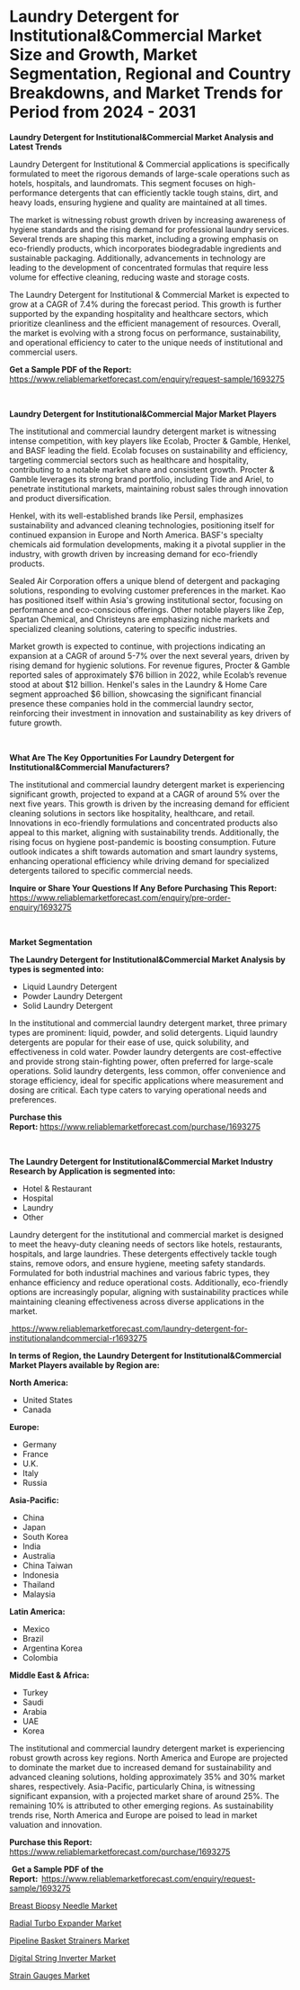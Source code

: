 <p><h1>Laundry Detergent for Institutional&Commercial Market Size and Growth, Market Segmentation, Regional and Country Breakdowns, and Market Trends for Period from 2024 -  2031</h1></p><p><strong>Laundry Detergent for Institutional&Commercial Market Analysis and Latest Trends</strong></p>
<p><p>Laundry Detergent for Institutional & Commercial applications is specifically formulated to meet the rigorous demands of large-scale operations such as hotels, hospitals, and laundromats. This segment focuses on high-performance detergents that can efficiently tackle tough stains, dirt, and heavy loads, ensuring hygiene and quality are maintained at all times.</p><p>The market is witnessing robust growth driven by increasing awareness of hygiene standards and the rising demand for professional laundry services. Several trends are shaping this market, including a growing emphasis on eco-friendly products, which incorporates biodegradable ingredients and sustainable packaging. Additionally, advancements in technology are leading to the development of concentrated formulas that require less volume for effective cleaning, reducing waste and storage costs.</p><p>The Laundry Detergent for Institutional & Commercial Market is expected to grow at a CAGR of 7.4% during the forecast period. This growth is further supported by the expanding hospitality and healthcare sectors, which prioritize cleanliness and the efficient management of resources. Overall, the market is evolving with a strong focus on performance, sustainability, and operational efficiency to cater to the unique needs of institutional and commercial users.</p></p>
<p><strong>Get a Sample PDF of the Report:&nbsp;</strong> <a href="https://www.reliablemarketforecast.com/enquiry/request-sample/1693275?utm_campaign=1080&utm_medium=2&utm_source=Github&utm_content=ia&utm_term=30102024&utm_id=laundry-detergent-for-institutionalcommercial">https://www.reliablemarketforecast.com/enquiry/request-sample/1693275</a></p>
<p>&nbsp;</p>
<p><strong>Laundry Detergent for Institutional&Commercial Major Market Players</strong></p>
<p><p>The institutional and commercial laundry detergent market is witnessing intense competition, with key players like Ecolab, Procter & Gamble, Henkel, and BASF leading the field. Ecolab focuses on sustainability and efficiency, targeting commercial sectors such as healthcare and hospitality, contributing to a notable market share and consistent growth. Procter & Gamble leverages its strong brand portfolio, including Tide and Ariel, to penetrate institutional markets, maintaining robust sales through innovation and product diversification.</p><p>Henkel, with its well-established brands like Persil, emphasizes sustainability and advanced cleaning technologies, positioning itself for continued expansion in Europe and North America. BASF's specialty chemicals aid formulation developments, making it a pivotal supplier in the industry, with growth driven by increasing demand for eco-friendly products.</p><p>Sealed Air Corporation offers a unique blend of detergent and packaging solutions, responding to evolving customer preferences in the market. Kao has positioned itself within Asia's growing institutional sector, focusing on performance and eco-conscious offerings. Other notable players like Zep, Spartan Chemical, and Christeyns are emphasizing niche markets and specialized cleaning solutions, catering to specific industries.</p><p>Market growth is expected to continue, with projections indicating an expansion at a CAGR of around 5-7% over the next several years, driven by rising demand for hygienic solutions. For revenue figures, Procter & Gamble reported sales of approximately $76 billion in 2022, while Ecolab’s revenue stood at about $12 billion. Henkel's sales in the Laundry & Home Care segment approached $6 billion, showcasing the significant financial presence these companies hold in the commercial laundry sector, reinforcing their investment in innovation and sustainability as key drivers of future growth.</p></p>
<p>&nbsp;</p>
<p><strong>What Are The Key Opportunities For Laundry Detergent for Institutional&Commercial Manufacturers?</strong></p>
<p><p>The institutional and commercial laundry detergent market is experiencing significant growth, projected to expand at a CAGR of around 5% over the next five years. This growth is driven by the increasing demand for efficient cleaning solutions in sectors like hospitality, healthcare, and retail. Innovations in eco-friendly formulations and concentrated products also appeal to this market, aligning with sustainability trends. Additionally, the rising focus on hygiene post-pandemic is boosting consumption. Future outlook indicates a shift towards automation and smart laundry systems, enhancing operational efficiency while driving demand for specialized detergents tailored to specific commercial needs.</p></p>
<p><strong>Inquire or Share Your Questions If Any Before Purchasing This Report:</strong> <a href="https://www.reliablemarketforecast.com/enquiry/pre-order-enquiry/1693275?utm_campaign=1080&utm_medium=2&utm_source=Github&utm_content=ia&utm_term=30102024&utm_id=laundry-detergent-for-institutionalcommercial">https://www.reliablemarketforecast.com/enquiry/pre-order-enquiry/1693275</a></p>
<p>&nbsp;</p>
<p><strong>Market Segmentation</strong></p>
<p><strong>The Laundry Detergent for Institutional&Commercial Market Analysis by types is segmented into:</strong></p>
<p><ul><li>Liquid Laundry Detergent</li><li>Powder Laundry Detergent</li><li>Solid Laundry Detergent</li></ul></p>
<p><p>In the institutional and commercial laundry detergent market, three primary types are prominent: liquid, powder, and solid detergents. Liquid laundry detergents are popular for their ease of use, quick solubility, and effectiveness in cold water. Powder laundry detergents are cost-effective and provide strong stain-fighting power, often preferred for large-scale operations. Solid laundry detergents, less common, offer convenience and storage efficiency, ideal for specific applications where measurement and dosing are critical. Each type caters to varying operational needs and preferences.</p></p>
<p><strong>Purchase this Report:&nbsp;</strong><a href="https://www.reliablemarketforecast.com/purchase/1693275?utm_campaign=1080&utm_medium=2&utm_source=Github&utm_content=ia&utm_term=30102024&utm_id=laundry-detergent-for-institutionalcommercial">https://www.reliablemarketforecast.com/purchase/1693275</a></p>
<p>&nbsp;</p>
<p><strong>The Laundry Detergent for Institutional&Commercial Market Industry Research by Application is segmented into:</strong></p>
<p><ul><li>Hotel & Restaurant</li><li>Hospital</li><li>Laundry</li><li>Other</li></ul></p>
<p><p>Laundry detergent for the institutional and commercial market is designed to meet the heavy-duty cleaning needs of sectors like hotels, restaurants, hospitals, and large laundries. These detergents effectively tackle tough stains, remove odors, and ensure hygiene, meeting safety standards. Formulated for both industrial machines and various fabric types, they enhance efficiency and reduce operational costs. Additionally, eco-friendly options are increasingly popular, aligning with sustainability practices while maintaining cleaning effectiveness across diverse applications in the market.</p></p>
<p><a href="https://www.reliablemarketforecast.com/laundry-detergent-for-institutionalandcommercial-r1693275?utm_campaign=1080&utm_medium=2&utm_source=Github&utm_content=ia&utm_term=30102024&utm_id=laundry-detergent-for-institutionalcommercial">&nbsp;https://www.reliablemarketforecast.com/laundry-detergent-for-institutionalandcommercial-r1693275</a></p>
<p><strong>In terms of Region, the Laundry Detergent for Institutional&Commercial Market Players available by Region are:</strong></p>
<p>
    <p> <strong> North America: </strong>
        <ul>
            <li>United States</li>
            <li>Canada</li>
        </ul>
        </p> 
    <p> <strong> Europe: </strong>
        <ul>
            <li>Germany</li>
            <li>France</li>
            <li>U.K.</li>
            <li>Italy</li>
            <li>Russia</li>
        </ul>
        </p> 
    <p> <strong> Asia-Pacific: </strong>
        <ul>
            <li>China</li>
            <li>Japan</li>
            <li>South Korea</li>
            <li>India</li>
            <li>Australia</li>
            <li>China Taiwan</li>
            <li>Indonesia</li>
            <li>Thailand</li>
            <li>Malaysia</li>
        </ul>
        </p> 
    <p> <strong> Latin America: </strong>
        <ul>
            <li>Mexico</li>
            <li>Brazil</li>
            <li>Argentina Korea</li>
            <li>Colombia</li>
        </ul>
        </p> 
    <p> <strong> Middle East & Africa: </strong>
        <ul>
            <li>Turkey</li>
            <li>Saudi</li>
            <li>Arabia</li>
            <li>UAE</li>
            <li>Korea</li>
        </ul>
    </p>
    </p>
<p><p>The institutional and commercial laundry detergent market is experiencing robust growth across key regions. North America and Europe are projected to dominate the market due to increased demand for sustainability and advanced cleaning solutions, holding approximately 35% and 30% market shares, respectively. Asia-Pacific, particularly China, is witnessing significant expansion, with a projected market share of around 25%. The remaining 10% is attributed to other emerging regions. As sustainability trends rise, North America and Europe are poised to lead in market valuation and innovation.</p></p>
<p><strong>Purchase this Report: </strong><a href="https://www.reliablemarketforecast.com/purchase/1693275?utm_campaign=1080&utm_medium=2&utm_source=Github&utm_content=ia&utm_term=30102024&utm_id=laundry-detergent-for-institutionalcommercial">https://www.reliablemarketforecast.com/purchase/1693275</a></p>
<p>&nbsp;<strong>Get a Sample PDF of the Report:&nbsp;&nbsp;</strong><a href="https://www.reliablemarketforecast.com/enquiry/request-sample/1693275?utm_campaign=1080&utm_medium=2&utm_source=Github&utm_content=ia&utm_term=30102024&utm_id=laundry-detergent-for-institutionalcommercial">https://www.reliablemarketforecast.com/enquiry/request-sample/1693275</a></p>
<p><strong></strong></p>
<p><p><a href="https://www.linkedin.com/pulse/global-breast-biopsy-needle-industry-analysis-share-growth-mtn7f?utm_campaign=1080&utm_medium=2&utm_source=Github&utm_content=ia&utm_term=30102024&utm_id=laundry-detergent-for-institutionalcommercial">Breast Biopsy Needle Market</a></p><p><a href="https://issuu.com/reportprime-2/docs/radial-turbo-expander-market-size-2_17a4f3ac16ad05?utm_campaign=1080&utm_medium=2&utm_source=Github&utm_content=ia&utm_term=30102024&utm_id=laundry-detergent-for-institutionalcommercial">Radial Turbo Expander Market</a></p><p><a href="https://github.com/lallietva4l/Market-Research-Report-List-1/blob/main/pipeline-basket-strainers-market.md?utm_campaign=1080&utm_medium=2&utm_source=Github&utm_content=ia&utm_term=30102024&utm_id=laundry-detergent-for-institutionalcommercial">Pipeline Basket Strainers Market</a></p><p><a href="https://github.com/anidillnagatat/Market-Research-Report-List-1/blob/main/digital-string-inverter-market.md?utm_campaign=1080&utm_medium=2&utm_source=Github&utm_content=ia&utm_term=30102024&utm_id=laundry-detergent-for-institutionalcommercial">Digital String Inverter Market</a></p><p><a href="https://www.linkedin.com/pulse/strain-gauges-market-refracting-trends-consumer-behaviors-wohle?utm_campaign=1080&utm_medium=2&utm_source=Github&utm_content=ia&utm_term=30102024&utm_id=laundry-detergent-for-institutionalcommercial">Strain Gauges Market</a></p></p>